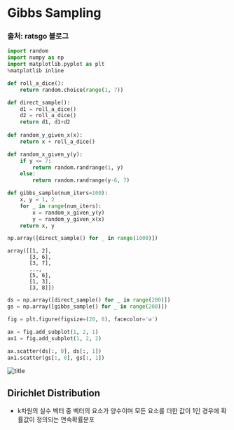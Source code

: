 # Gibbs Sampling
### 출처: ratsgo 블로그

```python
import random
import numpy as np
import matplotlib.pyplot as plt
%matplotlib inline

def roll_a_dice():
    return random.choice(range(1, 7))

def direct_sample():
    d1 = roll_a_dice()
    d2 = roll_a_dice()
    return d1, d1+d2
    
def random_y_given_x(x):
    return x + roll_a_dice()

def random_x_given_y(y):
    if y <= 7:
        return random.randrange(1, y)
    else:
        return random.randrange(y-6, 7)

def gibbs_sample(num_iters=100):
    x, y = 1, 2
    for _ in range(num_iters):
        x = random_x_given_y(y)
        y = random_y_given_x(x)
    return x, y

np.array([direct_sample() for _ in range(1000)])
```
```
array([[1, 2],
       [3, 6],
       [3, 7],
       ...,
       [5, 6],
       [1, 3],
       [3, 8]])
```
```python
ds = np.array([direct_sample() for _ in range(200)])
gs = np.array([gibbs_sample() for _ in range(200)])

fig = plt.figure(figsize=(20, 8), facecolor='w')

ax = fig.add_subplot(1, 2, 1)
ax1 = fig.add_subplot(1, 2, 2)

ax.scatter(ds[:, 0], ds[:, 1])
ax1.scatter(gs[:, 0], gs[:, 1])
```
![title](https://github.com/jinmang2/Final_project_persona/blob/master/last_work/LDA_Study/gibbssampling.png?raw=true)

## Dirichlet Distribution
- k차원의 실수 벡터 중 벡터의 요소가 양수이며 모든 요소를 더한 값이 1인 경우에 확률값이 정의되는 연속확률분포
